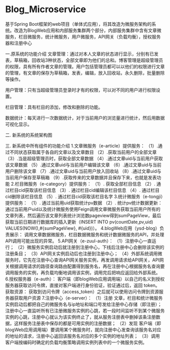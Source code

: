 # Blog_Microservice
基于Spring Boot框架的web项目（单体式应用），将其改造为微服务架构的系统。改造为BlogWeb应用和内部服务集群两个部分，内部服务集群中含有文章微服务，栏目微服务，统计微服务，用户微服务，API网关（负载均衡），授权服务器和注册中心

一.原系统的功能介绍
文章管理：通过对本人文章的状态进行显示，分别有已发表，草稿箱，回收站3种状态，全部文章即为他们的总和。博客管理是超级管理员的权限，具有所有作者文章的管理。用户包括管理员都可以以他们的权限进行文章的管理，有文章的保存为草稿箱，发表，编辑，放入回收站，永久删除，批量删除等操作。

用户管理：只有当超级管理员登录时才有的权限，可以对不同的用户进行权限设置。
 
栏目管理：具有栏目的添加，修改和删除的功能。
 
数据统计：每天进行一次数据统计，对于当前用户的浏览量进行统计，然后用数据可视化显示。
 
二. 新系统的系统架构图
 
三. 新系统中所有组件的功能介绍
1.文章微服务（e-article）提供服务：
（1）.通过不同状态获取属于各自的文章以及文章数目
（2）.获取当前用户的全部文章
（3）.当是超级管理员时，获取全部文章数据
（4）.通过文章uid与当前用户获取该文章数据
（5）.通过文章uid与当前用户编辑该文章
（6）.通过文章uid与当前用户删除该文章
（7）.通过文章uid与当前用户放入回收站
（8）.通过文章uid与当前用户保存至草稿箱
（9）.获取传来的文章数据并且保存下来，也就是发表功能
2.栏目微服务（e-category）提供服务：
（1）.	获取全部栏目信息
（2）.	通过栏目cid获取该栏目信息
（3）.	通过栏目cid编辑该栏目信息
（4）.	通过栏目cid删除该栏目信息
（5）.	通过栏目cid获取该栏目名字
3.统计微服务（e-tongji）提供服务：
（1）.	通过当前用uid获取统计pv数据
（2）.	统计pv统计数据更新：通过当前用户uid以及统计微服务使用Feign调用文章微服务获取当前用户所有的文章列表，然后遍历该文章列表统计浏览数pageview得到sumPageView，最后获取当前日期进行数据库的插入更新（INSERT INTO pv(countDate,pv,uid) VALUES(NOW(),#{sumPageView},
#{uid})）。
4.blogWeb应用（ysd-blog）负责展示：
调用文章数据微服务，栏目数据微服务和统计数据微服务的API，并处理API调用可能出现的异常。
5.API网关（e-zuul-auth）：
（1）注册中心一直运行；
（2）微服务实例启动后就注册到注册中心，下线后注册中心会删除该实例的注册条目；
（3）API网关实例启动后也注册到注册中心；
（4）外部系统调用微服务时，它先在注册中心查询API网关服务实例，再发调用请求给API网关，API网关根据调用请求的路径查询路由配置得到服务名，再在注册中心根据服务名查询要调用服务的实例，再负载均衡地调用该实例，调用完后把响应返回给外部系统。
6.授权服务器（e-auth）：
客户端（即blogWeb应用调用端）以自己的名义到授权服务器获取访问令牌，直接对客户端进行身份验证，验证通过后，返回 token。 
获取资源： 获取到访问令牌（access_token）之后就可以使用访问令牌到资源服务器获取用户资源
7.注册中心（e-server）：
（1）注册
文章，栏目和统计微服务实例启动后都把自己的微服务名与ip地址和端口号发给注册中心存储（即注册）；
注册中心一直监听所有已注册微服务实例的心跳，若一段时间监听不到某个微服务实例的心跳，注册中心就认为该实例终止了，就从服务注册表中删掉该条注册数据，这样服务注册表中保存的都是可用实例的注册数据；
（2）发现
客户端（即blogWeb应用调用端）要调用某个微服务时，就向注册中心发查询该服务名对应的地址的请求，注册中心返回该服务名对应的多个实例的地址列表；
（3）调用
客户端按编码时确定的负载均衡策略调用实例列表中的一个微服务实例。

